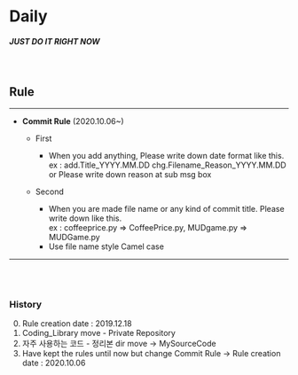 # Daily

##### JUST DO IT RIGHT NOW

<br>


## Rule
---

- **Commit Rule** (2020.10.06~)

    - First 
        - When you add anything, Please write down date format like this.      
        ex :
        add.Title_YYYY.MM.DD 
        chg.Filename_Reason_YYYY.MM.DD or Please write down reason at sub msg box

    - Second
        - When you are made file name or any kind of commit title. Please write down like this.     
        ex : 
        coffeeprice.py => CoffeePrice.py, MUDgame.py => MUDGame.py
        - Use file name style Camel case
    
    <!-- - Third
        -  -->
---
<br><br>

### History

0. Rule creation date : 2019.12.18
1. Coding_Library move - Private Repository
2. 자주 사용하는 코드 - 정리본 dir move -> MySourceCode
3. Have kept the rules until now but change Commit Rule -> Rule creation date : 2020.10.06

